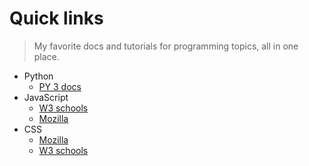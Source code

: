 # Quick links
> My favorite docs and tutorials for programming topics, all in one place.


- Python
    - [PY 3 docs](https://docs.python.org/3/)
- JavaScript
  - [W3 schools](https://www.w3schools.com/js/default.asp)
  - [Mozilla](https://developer.mozilla.org/en-US/docs/Web/JavaScript)
- CSS
    - [Mozilla](https://developer.mozilla.org/en-US/docs/Web/CSS)
    - [W3 schools](https://www.w3schools.com/cssref/css3_pr_background.asp)
